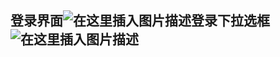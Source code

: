 ﻿##  **登录界面**![在这里插入图片描述](https://img-blog.csdnimg.cn/20191003131310438.png?x-oss-process=image/watermark,type_ZmFuZ3poZW5naGVpdGk,shadow_10,text_aHR0cHM6Ly9ibG9nLmNzZG4ubmV0L3dlaXhpbl80MzUzMTk0MA==,size_16,color_FFFFFF,t_70)登录下拉选框![在这里插入图片描述](http://img.yayi.site/csdn/20191003131508371.png-watermaskStyle)
